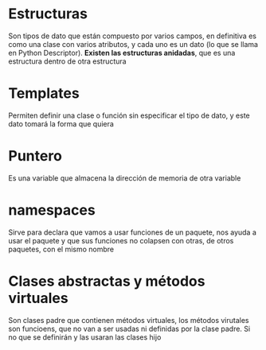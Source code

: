 # Estructuras
Son tipos de dato que están compuesto por varios campos, en definitiva es como una clase con varios atributos, y cada uno es un dato (lo que se llama en Python Descriptor). **Existen las estructuras anidadas**, que es una estructura dentro de otra estructura

# Templates
Permiten definir una clase o función sin especificar el tipo de dato, y este dato tomará la forma que quiera

# Puntero
Es una variable que almacena la dirección de memoria de otra variable

# namespaces
Sirve para declara que vamos a usar funciones de un paquete, nos ayuda a usar el paquete y que sus funciones no colapsen con otras, de otros paquetes, con el mismo nombre

# Clases abstractas y métodos virtuales
Son clases padre que contienen métodos virtuales, los métodos virutales son funcioens, que no van a ser usadas ni definidas por la clase padre. Si no que se definirán y las usaran las clases hijo

